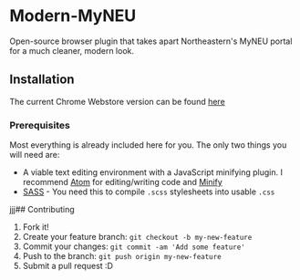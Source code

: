 # Modern-MyNEU
Open-source browser plugin that takes apart Northeastern's MyNEU portal for a much cleaner, modern look.

## Installation
The current Chrome Webstore version can be found [here](https://chrome.google.com/webstore/detail/modern-myneu/phpjhjbppfdgofldhpecojjdfccboblk)

### Prerequisites
Most everything is already included here for you. The only two things you will need are:
* A viable text editing environment with a JavaScript minifying plugin. I recommend [Atom](https://atom.io/) for editing/writing code and [Minify](https://atom.io/packages/atom-minify)
* [SASS](http://sass-lang.com/install) - You need this to compile `.scss` stylesheets into usable `.css`

jjj## Contributing
1. Fork it!
2. Create your feature branch: `git checkout -b my-new-feature`
3. Commit your changes: `git commit -am 'Add some feature'`
4. Push to the branch: `git push origin my-new-feature`
5. Submit a pull request :D
